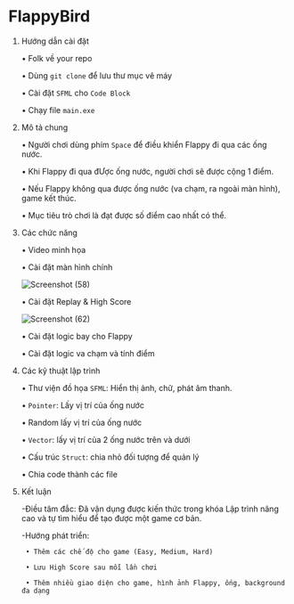 # FlappyBird
1. Hướng dẫn cài đặt

    • Folk về your repo
    
    • Dùng `git clone` để lưu thư mục vê máy
    
    • Cài đặt `SFML` cho `Code Block`
    
    • Chạy file `main.exe`
    
2. Mô tả chung

    • Người chơi dùng phím `Space` để điều khiển Flappy đi qua các ống nước.
    
    • Khi Flappy đi qua đƯợc ống nước, người chơi sẽ được cộng 1 điểm.
    
    • Nếu Flappy không qua được ống nước (va chạm, ra ngoài màn hình), game kết thúc.
    
    • Mục tiêu trò chơi là đạt được số điểm cao nhất có thể.
    
3. Các chức năng

    • Video minh họa

    • Cài đặt màn hình chính 
    
    ![Screenshot (58)](https://user-images.githubusercontent.com/100185903/169987539-d6e578c4-ee2d-4f63-b308-60660e2f66df.png)
    
    • Cài đặt Replay & High Score
    
    ![Screenshot (62)](https://user-images.githubusercontent.com/100185903/169987870-fc4d5f03-db8c-4364-8b8f-e4696cf155ae.png)
    
    • Cài đặt logic bay cho Flappy
    
    • Cài đặt logic va chạm và tính điểm
    
4. Các kỹ thuật lập trình

    • Thư viện đồ họa `SFML`: Hiển thị ảnh, chữ, phát âm thanh.
    
    • `Pointer`: Lấy vị trí của ống nước
    
    • Random lấy vị trí của ống nước
    
    • `Vector`: lấy vị trí của 2 ống nước trên và dưới
    
    • Cấu trúc `Struct`: chia nhỏ đối tượng để quản lý
    
    • Chia code thành các file
    
5. Kết luận
    
    -Điều tâm đắc: Đã vận dụng được kiến thức trong khóa Lập trình nâng cao và tự tìm hiểu để tạo được một game cơ bản.
    
    -Hướng phát triển:
    
        • Thêm các chế độ cho game (Easy, Medium, Hard)
        
        • Lưu High Score sau mỗi lần chơi
        
        • Thêm nhiều giao diện cho game, hình ảnh Flappy, ống, background đa dạng
        

